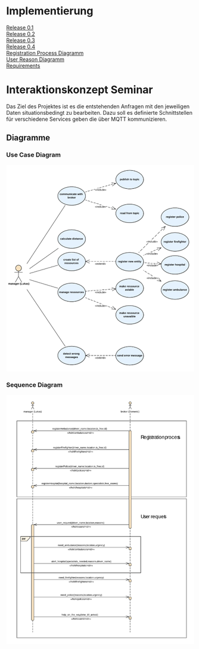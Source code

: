# Implementierung
[Release 0.1][rel01] 
<br>
[Release 0.2][rel02]
<br>
[Release 0.3][rel03]
<br>
[Release 0.4][rel04]
<br>
[Registration Process Diagramm][rp]
<br>
[User Reason Diagramm][ur]
<br>
[Requirements][req]
<br>

# Interaktionskonzept Seminar
Das Ziel des Projektes ist es die entstehenden Anfragen mit den jeweiligen Daten situationsbedingt zu bearbeiten. Dazu soll es definierte Schnittstellen für verschiedene Services geben die über MQTT kommunizieren.


## Diagramme
### Use Case Diagram

![useCasePicutre](/Doku/Diagramme/usecase_svg.svg)

### Sequence Diagram
![SequnceDiagram](/Doku/Diagramme/sequence_svg.svg)


[rel01]: https://github.com/IxTzy/Interaktionskonzept/tree/master/Implementierung/Release%200.1
[rel02]: https://github.com/IxTzy/Interaktionskonzept/tree/master/Implementierung/Release%200.2
[rel03]: https://github.com/IxTzy/Interaktionskonzept/tree/master/Implementierung/Release%200.3
[rel04]: https://github.com/IxTzy/Interaktionskonzept/tree/master/Implementierung/Release%200.4
[rp]: https://github.com/IxTzy/Interaktionskonzept/blob/master/Doku/Diagramme/RegistrationProcess.pdf
[ur]: https://github.com/IxTzy/Interaktionskonzept/blob/master/Doku/Diagramme/UserReason.pdf
[req]: https://github.com/IxTzy/Interaktionskonzept/blob/master/Doku/Requirements/README.md
